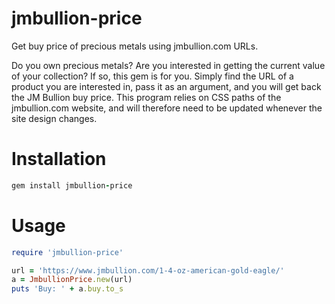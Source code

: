 # jmbullion-price
Get buy price of precious metals using jmbullion.com URLs.

Do you own precious metals?  Are you interested in getting the current value of your collection?  If so, this gem is for you.  Simply find the URL of a product you are interested in, pass it as an argument, and you will get back the JM Bullion buy price.  This program relies on CSS paths of the jmbullion.com website, and will therefore need to be updated whenever the site design changes.

# Installation
```ruby
gem install jmbullion-price
```

# Usage
```ruby
require 'jmbullion-price'

url = 'https://www.jmbullion.com/1-4-oz-american-gold-eagle/'
a = JmbullionPrice.new(url)
puts 'Buy: ' + a.buy.to_s
```
